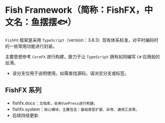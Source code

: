 # Fish Framework（简称：FishFX，中文名：鱼摆摆🐟）
`FishFX` 框架是采用 `TypeScript`（version：3.8.3）现有体系标准，对平时编码时的一些常用功能进行封装。

主要思想参考 `CoreFX` 进行构建，致力于让 `TypeScript` 拥有如同编写 `C#` 应用般的丝滑。 

* 该分支仅用于说明使用。如需查找源码，请浏览分支或标签。

## FishFX 系列
* fishfx.docs：`文档库，采用VuePress进行构建。`
* fishfx.system：`核心模块，主要包含：基础类型扩展、异常、通用工具等。`
* 后续持续更新

